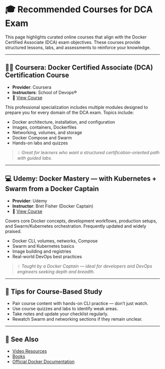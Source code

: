 # 🎓 Recommended Courses for DCA Exam

This page highlights curated online courses that align with the Docker Certified Associate (DCA) exam objectives. These courses provide structured lessons, labs, and assessments to reinforce your knowledge.

---

## 🧑‍🏫 Coursera: Docker Certified Associate (DCA) Certification Course

- **Provider**: Coursera  
- **Instructors**: School of Devops®  
- 🔗 [View Course](https://www.coursera.org/specializations/docker-certified-associate-dca-course)

This professional specialization includes multiple modules designed to prepare you for every domain of the DCA exam. Topics include:

- Docker architecture, installation, and configuration  
- Images, containers, Dockerfiles  
- Networking, volumes, and storage  
- Docker Compose and Swarm  
- Hands-on labs and quizzes

> 💡 *Great for learners who want a structured certification-oriented path with guided labs.*

---

## 💻 Udemy: Docker Mastery — with Kubernetes + Swarm from a Docker Captain

- **Provider**: Udemy  
- **Instructor**: Bret Fisher (Docker Captain)  
- 🔗 [View Course](https://www.udemy.com/course/docker-mastery/)

Covers core Docker concepts, development workflows, production setups, and Swarm/Kubernetes orchestration. Frequently updated and widely praised.

- Docker CLI, volumes, networks, Compose  
- Swarm and Kubernetes basics  
- Image building and registries  
- Real-world DevOps best practices

> 💡 *Taught by a Docker Captain — ideal for developers and DevOps engineers seeking depth and breadth.*

---

## 📝 Tips for Course-Based Study

- Pair course content with hands-on CLI practice — don’t just watch.
- Use course quizzes and labs to identify weak areas.
- Take notes and update your checklist regularly.
- Rewatch Swarm and networking sections if they remain unclear.

---

## 📖 See Also

- [Video Resources](./videos.md)  
- [Books](./books.md)  
- [Official Docker Documentation](https://docs.docker.com/)
